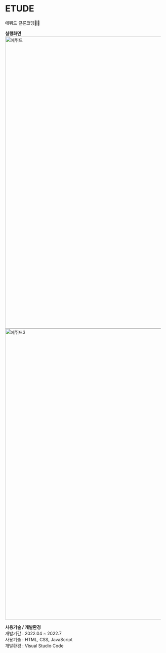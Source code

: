 # ETUDE
에뛰드 클론코딩🎀💄


<b>실행화면 </b>
<img width="947" alt="에뛰드" src="https://user-images.githubusercontent.com/84841632/176922056-e1d96d70-2bf7-4c1a-84dc-d6b61a5e6e66.png">
<img width="944" alt="에뛰드3" src="https://user-images.githubusercontent.com/84841632/176922677-b6a1c5bf-839a-43be-a340-e921be6d872a.png">


<b>사용기술 / 개발환경</b> <br>
개발기간 : 2022.04 ~ 2022.7<br>
사용기술 : HTML, CSS, JavaScript <br>
개발환경 : Visual Studio Code
